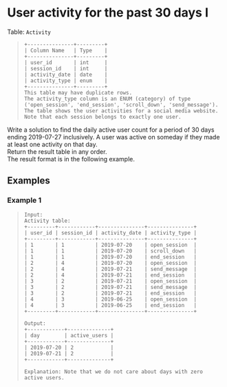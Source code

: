 # User activity for the past 30 days I

Table: `Activity`
> ```
> +---------------+---------+
> | Column Name   | Type    |
> +---------------+---------+
> | user_id       | int     |
> | session_id    | int     |
> | activity_date | date    |
> | activity_type | enum    |
> +---------------+---------+
> This table may have duplicate rows.
> The activity_type column is an ENUM (category) of type ('open_session', 'end_session', 'scroll_down', 'send_message').
> The table shows the user activities for a social media website. 
> Note that each session belongs to exactly one user.
> ```

Write a solution to find the daily active user count for a period of 30 days ending 2019-07-27 inclusively. A user was active on someday if they made at least one activity on that day.  
Return the result table in any order.  
The result format is in the following example.

## Examples
### Example 1
> ```
> Input: 
> Activity table:
> +---------+------------+---------------+---------------+
> | user_id | session_id | activity_date | activity_type |
> +---------+------------+---------------+---------------+
> | 1       | 1          | 2019-07-20    | open_session  |
> | 1       | 1          | 2019-07-20    | scroll_down   |
> | 1       | 1          | 2019-07-20    | end_session   |
> | 2       | 4          | 2019-07-20    | open_session  |
> | 2       | 4          | 2019-07-21    | send_message  |
> | 2       | 4          | 2019-07-21    | end_session   |
> | 3       | 2          | 2019-07-21    | open_session  |
> | 3       | 2          | 2019-07-21    | send_message  |
> | 3       | 2          | 2019-07-21    | end_session   |
> | 4       | 3          | 2019-06-25    | open_session  |
> | 4       | 3          | 2019-06-25    | end_session   |
> +---------+------------+---------------+---------------+
> 
> Output: 
> +------------+--------------+ 
> | day        | active_users |
> +------------+--------------+ 
> | 2019-07-20 | 2            |
> | 2019-07-21 | 2            |
> +------------+--------------+ 
> 
> Explanation: Note that we do not care about days with zero active users.
> ```